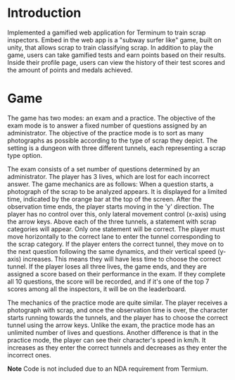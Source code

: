 # Introduction

Implemented a gamified web application for Terminum to train scrap inspectors. Embed in the web app is a "subway surfer like" game, built on unity, that allows scrap to train classifying scrap. In addition to play the game, users can take gamified tests and earn points based on their results. Inside their profile page, users can view the history of their test scores and the amount of points and medals achieved. 

# Game

The game has two modes: an exam and a practice. The objective of the exam mode is to answer a fixed number of questions assigned by an administrator. The objective of the practice mode is to sort as many photographs as possible according to the type of scrap they depict. The setting is a dungeon with three different tunnels, each representing a scrap type option.

The exam consists of a set number of questions determined by an administrator. The player has 3 lives, which are lost for each incorrect answer. The game mechanics are as follows: When a question starts, a photograph of the scrap to be analyzed appears. It is displayed for a limited time, indicated by the orange bar at the top of the screen. After the observation time ends, the player starts moving in the 'y' direction. The player has no control over this, only lateral movement control (x-axis) using the arrow keys. Above each of the three tunnels, a statement with scrap categories will appear. Only one statement will be correct. The player must move horizontally to the correct lane to enter the tunnel corresponding to the scrap category. If the player enters the correct tunnel, they move on to the next question following the same dynamics, and their vertical speed (y-axis) increases. This means they will have less time to choose the correct tunnel. If the player loses all three lives, the game ends, and they are assigned a score based on their performance in the exam. If they complete all 10 questions, the score will be recorded, and if it's one of the top 7 scores among all the inspectors, it will be on the leaderboard.

The mechanics of the practice mode are quite similar. The player receives a photograph with scrap, and once the observation time is over, the character starts running towards the tunnels, and the player has to choose the correct tunnel using the arrow keys. Unlike the exam, the practice mode has an unlimited number of lives and questions. Another difference is that in the practice mode, the player can see their character's speed in km/h. It increases as they enter the correct tunnels and decreases as they enter the incorrect ones.


**Note**
Code is not included due to an NDA requirement from Termium. 

